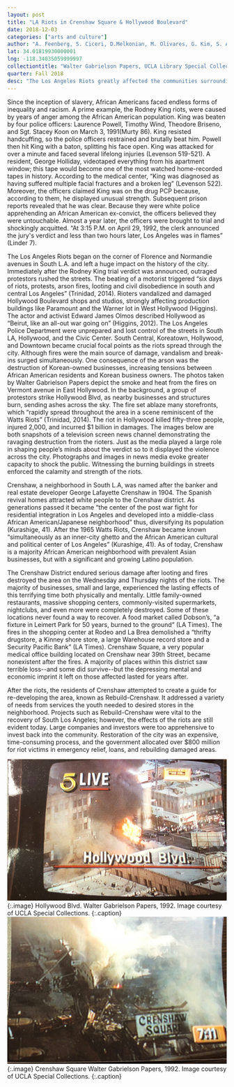 ```yaml
---
layout: post
title: "LA Riots in Crenshaw Square & Hollywood Boulevard"
date: 2018-12-03
categories: ["arts and culture"]
author: "A. Feenberg, S. Ciceri, D.Melkonian, M. Olivares, G. Kim, S. Arikati"
lat: 34.01819930000001
lng: -118.34035059999997
collectiontitle: "Walter Gabrielson Papers, UCLA Library Special Collections"
quarter: Fall 2018
desc: "The Los Angeles Riots greatly affected the communities surrounding Crenshaw Square and Hollywood Boulevard. Based on images from the 5 live news channel during the riots, one can witness the arsonry and chaos which ensued in this area."
---
```


Since the inception of slavery, African Americans faced endless forms of inequality and racism. A prime example, the Rodney King riots, were caused by years of anger among the African American population. King was beaten by four police officers: Laurence Powell, Timothy Wind, Theodore Briseno, and Sgt. Stacey Koon on March 3, 1991(Murty 86). King resisted handcuffing, so the police officers restrained and brutally beat him. Powell then hit King with a baton, splitting his face open. King was attacked for over a minute and faced several lifelong injuries (Levenson 519-521). A resident, George Holliday, videotaped everything from his apartment window; this tape would become one of the most watched home-recorded tapes in history. According to the medical center, “King was diagnosed as having suffered multiple facial fractures and a broken leg” (Levenson 522). Moreover, the officers claimed King was on the drug PCP because, according to them, he displayed unusual strength. Subsequent prison reports revealed that he was clear. Because they were white police apprehending an African American ex-convict, the officers believed they were untouchable. Almost a year later, the officers were brought to trial and shockingly acquitted. “At 3:15 P.M. on April 29, 1992, the clerk announced the jury's verdict and less than two hours later, Los Angeles was in flames” (Linder 7).

The Los Angeles Riots began on the corner of Florence and Normandie avenues in South L.A. and left a huge impact on the history of the city. Immediately after the Rodney King trial verdict was announced, outraged protestors rushed the streets. The beating of a motorist triggered “six days of riots, protests, arson fires, looting and civil disobedience in south and central Los Angeles” (Trinidad, 2014). Rioters vandalized and damaged Hollywood Boulevard shops and studios, strongly affecting production buildings like Paramount and the Warner lot in West Hollywood (Higgins). The actor and activist Edward James Olmos described Hollywood as “Beirut, like an all-out war going on” (Higgins, 2012). The Los Angeles Police Department were unprepared and lost control of the streets in South LA, Hollywood, and the Civic Center. South Central, Koreatown, Hollywood, and Downtown became crucial focal points as the riots spread through the city. Although fires were the main source of damage, vandalism and break-ins surged simultaneously. One consequence of the arson was the destruction of  Korean-owned businesses, increasing tensions between African American residents and Korean business owners. The photos taken by Walter Gabrielson Papers depict the smoke and heat from the fires on Vermont avenue in East Hollywood. In the background, a group of protestors strike Hollywood Blvd, as nearby businesses and structures burn, sending ashes across the sky. The fire set ablaze many storefronts, which “rapidly spread throughout the area in a scene reminiscent of the Watts Riots” (Trinidad, 2014). The riot in Hollywood killed fifty-three people, injured 2,000, and incurred $1 billion in damages. The images below are both snapshots of a television screen news channel demonstrating the ravaging destruction from the rioters. Just as the media played a large role in shaping people’s minds about the verdict so to it displayed the violence across the city. Photographs and images in news media evoke greater capacity to shock the public. Witnessing the burning buildings in streets enforced the calamity and strength of the riots. 

Crenshaw, a neighborhood in South L.A, was named after the banker and real estate developer George Lafayette Crenshaw in 1904. The Spanish revival homes attracted white people to the Crenshaw district. As generations passed it became “the center of the post war fight for residential integration in Los Angeles and developed into a middle-class African American/Japanese neighborhood” thus, diversifying its population (Kurashige, 41). After the 1965 Watts Riots, Crenshaw became known “simultaneously as an inner-city ghetto and the African American cultural and political center of Los Angeles” (Kurashige, 41). As of today, Crenshaw is a majority African American neighborhood with prevalent Asian businesses, but with a significant and growing Latino population.

The Crenshaw District endured serious damage after looting and fires destroyed the area on the Wednesday and Thursday nights of the riots. The majority of businesses, small and large, experienced the lasting effects of this terrifying time both physically and mentally. Little family-owned restaurants, massive shopping centers, commonly-visited supermarkets, nightclubs, and even more were completely destroyed. Some of these locations never found a way to recover. A food market called Dobson’s, “a fixture in Leimert Park for 50 years, burned to the ground” (LA Times). The fires in the shopping center at Rodeo and La Brea demolished a “thrifty drugstore, a Kinney shore store, a large Warehouse record store and a Security Pacific Bank” (LA Times).  Crenshaw Square, a very popular medical office building located on Crenshaw near 39th Street, became nonexistent after the fires. A majority of places within this district saw terrible loss--and some did survive--but the depressing mental and economic imprint it left on those affected lasted for years after. 

After the riots, the residents of Crenshaw attempted to create a guide for re-developing the area, known as Rebuild-Crenshaw. It addressed a variety of needs from services the youth needed to desired stores in the neighborhood. Projects such as Rebuild-Crenshaw were vital to the recovery of South Los Angeles; however, the effects of the riots are still evident today. Large companies and investors were too apprehensive to invest back into the community. Restoration of the city was an expensive, time-consuming process, and the government allocated over $800 million for riot victims in emergency relief, loans, and rebuilding damaged areas. 

![Hollywood Blvd during the Los Angeles Riots.](images/IMG_1250.jpg) 
{:.image}
Hollywood Blvd. Walter Gabrielson Papers, 1992. Image courtesy of UCLA Special Collections.
{:.caption}
![Crenshaw during the Los Angeles Riots.](images/IMG_1251.jpg)
{:.image}
Crenshaw Square Walter Gabrielson Papers, 1992. Image courtesy of UCLA Special Collections. 
{:.caption}
